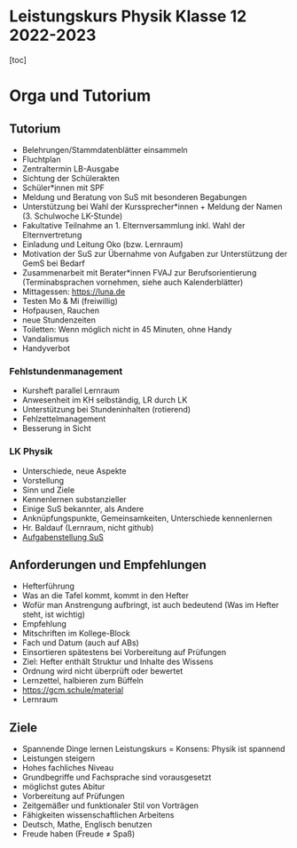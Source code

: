 Leistungskurs Physik Klasse 12 2022-2023
========================================

[toc]

# Orga und Tutorium

## Tutorium

* Belehrungen/Stammdatenblätter einsammeln
 * Fluchtplan
* Zentraltermin LB-Ausgabe
* Sichtung der Schülerakten
* Schüler*innen mit SPF
* Meldung und Beratung von SuS mit besonderen Begabungen
* Unterstützung bei Wahl der Kurssprecher*innen + Meldung der Namen (3. Schulwoche LK-Stunde)
* Fakultative Teilnahme an 1. Elternversammlung inkl. Wahl der Elternvertretung
 * Einladung und Leitung Oko (bzw. Lernraum)
* Motivation der SuS zur Übernahme von Aufgaben zur Unterstützung der GemS bei Bedarf
* Zusammenarbeit mit Berater*innen FVAJ zur Berufsorientierung (Terminabsprachen vornehmen, siehe auch Kalenderblätter)
* Mittagessen: https://luna.de
* Testen Mo & Mi (freiwillig)
* Hofpausen, Rauchen
* neue Stundenzeiten
* Toiletten: Wenn möglich nicht in 45 Minuten, ohne Handy
* Vandalismus
* Handyverbot

### Fehlstunden&shy;management

* Kursheft parallel Lernraum
 * Anwesenheit im KH selbständig, LR durch LK
 * Unterstützung bei Stundeninhalten (rotierend)
* Fehlzettelmanagement
* Besserung in Sicht

### LK Physik

* Unterschiede, neue Aspekte
* Vorstellung
 * Sinn und Ziele
  * Kennenlernen substanzieller
  * Einige SuS bekannter, als Andere
  * Anknüpfungspunkte, Gemeinsamkeiten, Unterschiede kennenlernen
 * Hr. Baldauf (Lernraum, nicht github)
 * [Aufgabenstellung SuS](aufgabe_vorstellung.md)

## Anforderungen und Empfehlungen

* Hefterführung
 * Was an die Tafel kommt, kommt in den Hefter
 * Wofür man Anstrengung aufbringt, ist auch bedeutend (Was im Hefter steht, ist wichtig)
 * Empfehlung
  * Mitschriften im Kollege-Block
  * Fach und Datum (auch auf ABs)
  * Einsortieren spätestens bei Vorbereitung auf Prüfungen
 * Ziel: Hefter enthält Struktur und Inhalte des Wissens
 * Ordnung wird nicht überprüft oder bewertet
* Lernzettel, halbieren zum Büffeln
* https://gcm.schule/material
* Lernraum

## Ziele

* Spannende Dinge lernen Leistungskurs = Konsens: Physik ist spannend
* Leistungen steigern
* Hohes fachliches Niveau
* Grundbegriffe und Fachsprache sind vorausgesetzt
* möglichst gutes Abitur
* Vorbereitung auf Prüfungen
* Zeitgemäßer und funktionaler Stil von Vorträgen
* Fähigkeiten wissenschaftlichen Arbeitens
* Deutsch, Mathe, Englisch benutzen
* Freude haben (Freude ≠ Spaß)
